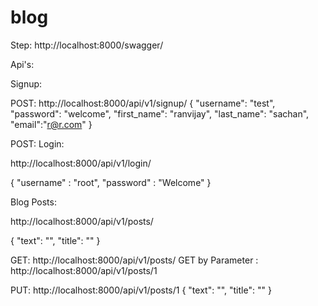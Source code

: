 # blog

Step: http://localhost:8000/swagger/

Api's: 


Signup:


POST:
http://localhost:8000/api/v1/signup/
{
    "username": "test",
    "password": "welcome",
    "first_name": "ranvijay",
    "last_name": "sachan",
    "email":"r@r.com"
}



POST:
Login: 

http://localhost:8000/api/v1/login/

{
	"username" : "root",
	"password" : "Welcome"
}


Blog Posts:

http://localhost:8000/api/v1/posts/

{
    "text": "",
    "title": ""
}

GET: http://localhost:8000/api/v1/posts/
GET by Parameter : http://localhost:8000/api/v1/posts/1

PUT: http://localhost:8000/api/v1/posts/1
{
    "text": "",
    "title": ""
}


